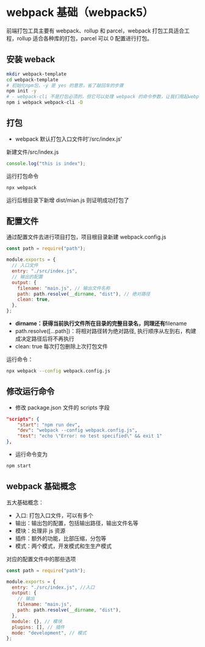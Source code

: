 # webpack 基础（webpack5）

前端打包工具主要有 webpack、rollup 和 parcel，webpack 打包工具适合工程，rollup 适合各种库的打包，parcel 可以 0 配置进行打包。

## 安装 weback

```bash
mkdir webpack-template
cd webpack-template
# 初始化npm包，-y 是 yes 的意思，省了敲回车的步骤
npm init -y
# - webpack-cli 不是打包必须的，但它可以处理 webpack 的命令参数，让我们用起webpack更方便
npm i webpack webpack-cli -D
```

## 打包

- webpack 默认打包入口文件时'/src/index.js'

新建文件/src/index.js

```js
console.log("this is index");
```

运行打包命令

```bash
npx webpack
```

运行后根目录下新增 dist/mian.js 则证明成功打包了

## 配置文件

通过配置文件去进行项目打包，项目根目录新建 webpack.config.js

```js
const path = require("path");

module.exports = {
  // 入口文件
  entry: "./src/index.js",
  // 输出的配置
  output: {
    filename: "main.js", // 输出文件名称
    path: path.resolve(__dirname, "dist"), // 绝对路径
    clean: true,
  },
};
```

- **dirname：获得当前执行文件所在目录的完整目录名，同理还有**filename
- path.resolve([...path])：将相对路径转为绝对路径, 执行顺序从左到右，构建成决定路径后将不再执行
- clean: true 每次打包删除上次打包文件

运行命令：

```bash
npx webpack --config webpack.config.js
```

## 修改运行命令

- 修改 package.json 文件的 scripts 字段

```json
"scripts": {
    "start": "npm run dev",
    "dev": "webpack --config webpack.config.js",
    "test": "echo \"Error: no test specified\" && exit 1"
},
```

- 运行命令变为

```bash
npm start
```

## webpack 基础概念

五大基础概念：

- 入口: 打包入口文件，可以有多个
- 输出：输出包的配置，包括输出路径，输出文件名等
- 模块：处理非 js 资源
- 插件：额外的功能，比部压缩，分包等
- 模式：两个模式，开发模式和生生产模式

对应的配置文件中的那些选项

```js
const path = require("path");

module.exports = {
  entry: "./src/index.js", //入口
  output: {
    // 输出
    filename: "main.js",
    path: path.resolve(__dirname, "dist"),
  },
  module: {}, // 模块
  plugins: [], // 插件
  mode: "development", // 模式
};
```
